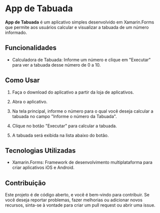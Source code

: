 # App de Tabuada

**App de Tabuada** é um aplicativo simples desenvolvido em Xamarin.Forms que permite aos usuários calcular e visualizar a tabuada de um número informado.

## Funcionalidades

- Calculadora de Tabuada: Informe um número e clique em "Executar" para ver a tabuada desse número de 0 a 10.

## Como Usar

1. Faça o download do aplicativo a partir da loja de aplicativos.

2. Abra o aplicativo.

3. Na tela principal, informe o número para o qual você deseja calcular a tabuada no campo "Informe o número da Tabuada".

4. Clique no botão "Executar" para calcular a tabuada.

5. A tabuada será exibida na lista abaixo do botão.

## Tecnologias Utilizadas

- Xamarin.Forms: Framework de desenvolvimento multiplataforma para criar aplicativos iOS e Android.

## Contribuição

Este projeto é de código aberto, e você é bem-vindo para contribuir. Se você deseja reportar problemas, fazer melhorias ou adicionar novos recursos, sinta-se à vontade para criar um pull request ou abrir uma issue.
